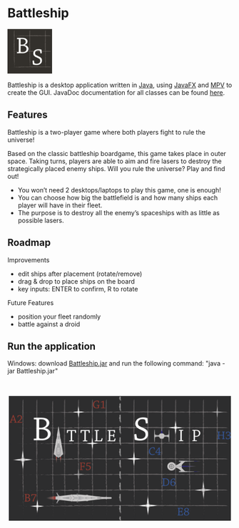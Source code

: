 # Battleship



<img src="resources/images/ApplicationLogo.png" width=100 height=100>

Battleship is a desktop application written in [Java](https://www.oracle.com/java/), using [JavaFX](https://openjfx.io/) and [MPV](https://en.wikipedia.org/wiki/Model%E2%80%93view%E2%80%93presenter) to create the GUI. JavaDoc documentation for all classes can be found <a href="https://htmlpreview.github.io/?https://github.com/ElienVissers/Battleship/blob/master/resources/doc/allclasses.html">here</a>.


## Features

Battleship is a two-player game where both players fight to rule the universe!

Based on the classic battleship boardgame, this game takes place in outer space. Taking turns, players are able to aim and fire lasers to destroy the strategically placed enemy ships. Will you rule the universe? Play and find out!


- You won’t need 2 desktops/laptops to play this game, one is enough!
- You can choose how big the battlefield is and how many ships each player will have in their fleet.
- The purpose is to destroy all the enemy’s spaceships with as little as possible lasers.


## Roadmap

Improvements 

- edit ships after placement (rotate/remove)
- drag & drop to place ships on the board
- key inputs: ENTER to confirm, R to rotate


Future Features

- position your fleet randomly
- battle against a droid

## Run the application

Windows: download [Battleship.jar](out/artifacts/Battleship_jar/Battleship.jar) and run the following command: "java -jar Battleship.jar"

<p align="center">
  <br>
  <br>
  <img src="resources/images/ApplicationImage.gif" width=498 height=280>
</p>  
